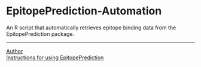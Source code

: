 # EpitopePrediction-Automation
An R script that automatically retrieves epitope binding data from the EpitopePrediction package.

* * * 

[Author](https://github.com/jtextor/epitope-prediction)  
[Instructions for using EpitopePrediction](http://johannes-textor.name/R/epitope-prediction-using-r.html) 
